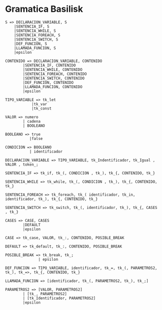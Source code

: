# Gramatica Basilisk


    S => DECLARACION_VARIABLE, S
        |SENTENCIA_IF, S
        |SENTENCIA_WHILE, S
        |SENTENCIA_FOREACH, S
        |SENTENCIA_SWITCH, S
        |DEF_FUNCION, S
        |LLAMADA_FUNCION, S
        |epsilon

    CONTENIDO => DECLARACION_VARIABLE, CONTENIDO
            |SENTENCIA_IF, CONTENIDO
            |SENTENCIA_WHILE, CONTENIDO
            |SENTENCIA_FOREACH, CONTENIDO
            |SENTENCIA_SWITCH, CONTENIDO
            |DEF_FUNCION, CONTENIDO
            |LLAMADA_FUNCION, CONTENIDO
            |epsilon

    TIPO_VARIABLE => tk_let
                |tk_var
                |tk_const

    VALOR => numero
            | cadena
            | BOOLEANO

    BOOLEANO => true
               |false

    CONDICION => BOOLEANO
               | identificador

    DECLARACION_VARIABLE => TIPO_VARIABLE, tk_Indentificador, tk_Igual , VALOR , token_;

    SENTENCIA_IF => tk_if, tk_(, CONDICION , tk_), tk_{, CONTENIDO, tk_}

    SENTENCIA_WHILE => tk_while, tk_(, CONDICION , tk_), tk_{, CONTENIDO, tk_}

    SENTENCIA_FOREACH => tk_foreach, tk_( identificador, tk_in, identificador, tk_), tk_{, CONTENIDO, tk_}

    SENTENCIA_SWITCH => tk_switch, tk_(, identificador, tk_), tk_{, CASES , tk_}

    CASES => CASE, CASES
            |DEFAULT
            |epsilon

    CASE => tk_case, VALOR, tk_:, CONTENIDO, POSIBLE_BREAK

    DEFAULT => tk_default, tk_:, CONTENIDO, POSIBLE_BREAK

    POSIBLE_BREAK => tk_break, tk_;
                   | epsilon

    DEF_FUNCION => TIPO_VARIABLE, identificador, tk_=, tk_(, PARAMETROS2, tk_), tk_=>, tk_{, CONTENIDO, tk_}

    LLAMADA_FUNCION => [identificador, tk_(, PARAMETROS2, tk_), tk_;]

    PARAMETROS2 => [VALOR, PARAMETROS2]
            | [tk_, PARAMETROS2]
            | [tk_Identificador, PARAMETROS2]
            |epsilon

